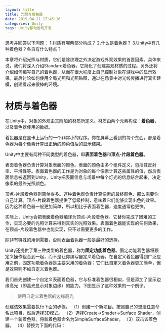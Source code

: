 ```yaml
---
layout: title
title: 光照与着色器
date: 2019-04-21 17:45:16
categories: Unity
tags: Unity移动游戏开发
---
```

思考并回答以下问题：
1.材质有哪两部分构成？
2.什么是着色器？
3.Unity中有几种着色器？各自有什么特点？

<!--more-->

本章将介绍光照与材质，它们是除纹理之外决定游戏外观效果的首要因素。具体来说，我们将深入介绍Standard着色器，它简化了创建美观材质的过程。另外还将介绍如何编写自己的着色器，从而在很大程度上自己控制对象在游戏中的显示效果。最后讨论如何使用全局光照和光照贴图，通过在场景中对光线传播进行真实建模，创建看起来很棒的环境。

# 材质与着色器

在Unity中，对象的外观由其附加的材质所定义。材质由两个元素构成：**着色器**，以及着色器使用的数据。

着色器是在显卡上运行的一个非常小的程序。你在屏幕上看到的每个东西，都是着色器为每个像素计算出正确的颜色值后的显示结果。

Unity中主要有两种不同类型的着色器，即**表面着色器**和**顶点-片段着色器**。

表面着色器负责计算对象表面的颜色。表面的颜色由多个组件定义，包括其反射率、平滑性等。表面着色器的工作是为对象的每个像素计算这些属性的值，然后表面信息被返回到Unity，Unity把表面信息与场景中每个灯光的信息结合起来，决定像素的最终光照颜色。

顶点-片段着色器则简单得多。这种着色器负责计算像素的最终颜色，那么需要你自己计算。顶点-片段着色器提供了低级控制，意味着它们能够实现出色的效果。因为这种着色器一般更加简单，所以相比于表面着色器，速度通常也更快。

实际上，Unity会把表面着色器编译为顶点-片段着色器。它替你完成了困难的工作，实现必要的光照计算来得到真实的光照效果。表面着色器能实现的任何效果，在顶点-片段着色器中也能实现，只不过需要更多的工作。

除非有特殊的用例需要，否则表面着色器一般是最好的选择。

Unity还提供了第三种类型的着色器，称为**固定功能着色器**。固定功能着色器将预定义操作组合到一起，而不是让你编写自定义着色器。在自定义着色器得到广泛应用之前，固定功能着色器是主要采用的着色器；它们比自定义着色器更加简单，但是效果则不如自定义着色器。

我们首先创建一个自定义表面着色器，它与标准着色器很相似，但是添加了显示边缘高光（即高光显示对象边缘）的能力。下图显示了这种效果的一个例子。

> 使用自定义着色器的边缘高光

创建该效果需要执行下面的步骤。
（1）创建一个新项目。按照自己的想法任意命名此项目，然后选择3D模式。
（2）选择Create->Shader->Surface Shader，创建一个新着色器。将新着色器命名为SimpleSurfaceShader。
（3）双击该着色器。
（4）替换为下面的代码：
```cs

```